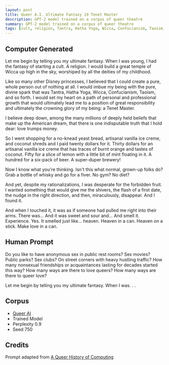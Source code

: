 ```yaml
---
layout: post
title: Queer A.I. Ultimate Fantasy 19 Tenet Master
description: GPT-2 model trained on a corpus of queer theatre
summary: GPT-2 model trained on a corpus of queer theatre
tags: [cult, religion, Tantra, Hatha Yoga, Wicca, Confucianism, Taoism, Disney, food, forbidden fruit, heaven, whiskey, rationalization, GPT-2, RunwayML, queer]
---
```


## Computer Generated

Let me begin by telling you my ultimate fantasy. When I was young, I had the fantasy of starting a cult. A religion. I would build a great temple of Wicca up high in the sky, worshiped by all the deities of my childhood.

Like so many other Disney princesses, I believed that I could create a pure, whole person out of nothing at all. I would imbue my being with the pure, divine spark that was Tantra, Hatha Yoga, Wicca, Confucianism, Taoism, and so forth. I would set my heart on a path of personal and professional growth that would ultimately lead me to a position of great responsibility and ultimately the crowning glory of my being: a Tenet Master.

I believe deep down, among the many millions of deeply held beliefs that make up the American dream, that there is one indisputable truth that I hold dear: love trumps money.

So I went shopping for a no-knead yeast bread, artisanal vanilla ice creme, and coconut shreds and I paid twenty dollars for it. Thirty dollars for an artisanal vanilla ice creme that has traces of burnt orange and tastes of coconut. Fifty for a slice of lemon with a little bit of mint floating in it. A hundred for a six-pack of beer. A super-duper brewery!

Now I know what you're thinking. Isn't this what normal, grown-up folks do? Grab a bottle of whisky and go for a fiver. No gym? No diet?

And yet, despite my rationalizations, I was desperate for the forbidden fruit. I wanted something that would give me the shivers, the flash of a first date, the nudge in the right direction, and then, miraculously, disappear. And I found it.

And when I touched it, it was as if someone had pulled me right into their arms. There was... And it was sweet and sour and... And smell it. Experience. Yes. It smelled just like... heaven. Heaven in a can. Heaven on a stick. Make love in a can.

## Human Prompt

Do you like to have anonymous sex in public rest rooms? Sex movies? Public parks? Sex clubs? On street corners with heavy hustling traffic? How many nonsexual friendships or acquaintances lasting for decades started this way? How many ways are there to love queers? How many ways are there to queer love?

Let me begin by telling you my ultimate fantasy. When I was. . .

## Corpus

- [Queer AI](/queerai)
- Trained Model
- Perplexity 0.9
- Seed 750

## Credits

Prompt adapted from [A Queer History of Computing](https://rhizome.org/editorial/2013/feb/19/queer-computing-1/)
